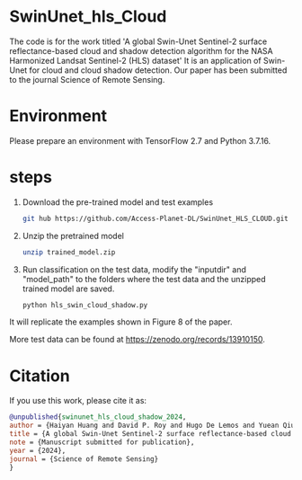 # SwinUnet_hls_Cloud

The code is for the work titled 'A global Swin-Unet Sentinel-2 surface reflectance-based cloud and shadow detection algorithm for the NASA Harmonized Landsat Sentinel-2 (HLS) dataset' It is an application of Swin-Unet for cloud and cloud shadow detection. Our paper has been submitted to the journal Science of Remote Sensing.


# Environment
Please prepare an environment with TensorFlow 2.7 and Python 3.7.16. 


# steps

1. Download the pre-trained model and test examples
   ```bash
   git hub https://github.com/Access-Planet-DL/SwinUnet_HLS_CLOUD.git
   ```
  
2. Unzip the pretrained model
   ```bash
   unzip trained_model.zip
   ```
3. Run classification on the test data, modify the "inputdir" and "model_path" to the folders where the test data and the unzipped trained model are saved.
   ```bash
   python hls_swin_cloud_shadow.py
   ```

It will replicate the examples shown in Figure 8 of the paper.

More test data can be found at https://zenodo.org/records/13910150.


# Citation

If you use this work, please cite it as:

```bibtex
@unpublished{swinunet_hls_cloud_shadow_2024,
author = {Haiyan Huang and David P. Roy and Hugo De Lemos and Yuean Qiu and Hankui K. Zhang},
title = {A global Swin-Unet Sentinel-2 surface reflectance-based cloud and shadow detection algorithm for the NASA Harmonized Landsat Sentinel-2 (HLS) dataset},
note = {Manuscript submitted for publication},
year = {2024},
journal = {Science of Remote Sensing}
}


     
   
